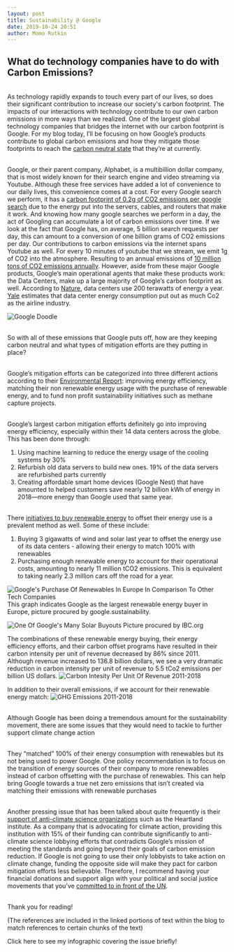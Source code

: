 ```yaml
---
layout: post
title: Sustainability @ Google 
date: 2019-10-24 20:51
author: Momo Rutkin
---
```


## What do technology companies have to do with Carbon Emissions? 
<br> As technology rapidly expands to touch every part of our lives, so does their significant contribution to increase our society's carbon footprint. The impacts of our interactions with technology contribute to our own carbon emissions in more ways than we realized. One of the largest global technology companies that bridges the internet with our carbon footprint is Google. For my blog today, I’ll be focusing on how Google’s products contribute to global carbon emissions and how they mitigate those footprints to reach the [carbon neutral state][wmbc] that they’re at currently.

<br> Google, or their parent company, Alphabet, is a multibillion dollar company, that is most widely known for their search engine and video streaming via Youtube. Although these free services have added a lot of convenience to our daily lives, this convenience comes at a cost. For every Google search we perform, it has a [carbon footprint of 0.2g of CO2 emissions per google search][telegraph] due to the energy put into the servers, cables, and routers that make it work.  And knowing how many google searches we perform in a day, the act of Googling can accumulate a lot of carbon emissions over time. If we look at the fact that Google has, on average, 5 billion search requests per day, this can amount to a conversion of one billion grams of CO2 emissions per day. Our contributions to carbon emissions via the internet spans Youtube as well. For every 10 minutes of youtube that we stream, we emit 1g of CO2 into the atmosphere. Resulting to an annual emissions of [10 million tons of CO2 emissions annually][wired]. However, aside from these major Google products, Google’s main operational agents that make these products work: the Data Centers, make up a large majority of Google’s carbon footprint as well. According to [Nature][nature], data centers use 200 terawatts of energy a year. [Yale][yale] estimates that data center energy consumption put out as much Co2 as the airline industry. 

 ![Google Doodle](https://greyhound.ie/wp-content/uploads/2019/08/google_logo_34.jpg)

 <br> So with all of these emissions that Google puts off, how are they keeping carbon neutral and what types of mitigation efforts are they putting in place?

<br>Google’s mitigation efforts can be categorized into three different actions according to their [Environmental Report][envrep]: improving energy efficiency, matching their non renewable energy usage with the purchase of renewable energy, and to fund non profit sustainability initiatives such as methane capture projects. 

<br>Google’s largest carbon mitigation efforts definitely go into improving energy efficiency, especially within their 14 data centers across the globe. This has been done through:
1. Using machine learning to reduce the energy usage of the cooling systems by 30%
2. Refurbish old data servers to build new ones. 19% of the data servers are refurbished parts currently 
3. Creating affordable smart home devices (Google Nest) that have amounted to helped customers save nearly 12 billion kWh of energy in 2018—more energy than Google used that same year.

<br> There [initiatives to buy renewable energy][ren] to offset their energy use is a prevalent method as well. Some of these include:
1. Buying 3 gigawatts of wind and solar last year to offset the energy use of its data centers - allowing their energy to match 100% with renewables 
2. Purchasing enough renewable energy to account for their operational costs, amounting to nearly 11 million tCO2 emissions. This is equivalent to taking nearly 2.3 million cars off the road for a year.

![Google's Purchase Of Renewables In Europe In Comparison To Other Tech Companies](https://cdn.zmescience.com/wp-content/uploads/2017/12/article-100percent-inline-1-1x.jpg)
This graph indicates Google as the largest renewable energy buyer in Europe, picture procured by google.sustainability. 

![One Of Google's Many Solar Buyouts](https://d3dh6of9cnaq4t.cloudfront.net/Pictures/480xAny/8/9/3/8893_googlesolarpanel_756449.jpg)
Picture procured by IBC.org

The combinations of these renewable energy buying, their energy efficiency efforts, and their carbon offset programs have resulted in  their carbon intensity per unit of revenue decreased by 86% since 2011. Although revenue increased to 136.8 billion dollars, we see a very dramatic reduction in carbon intensity per unit of revenue to 5.5 tCo2 emissions per billion US dollars. 
![Carbon Intesity Per Unit Of Revenue 2011-2018](carbonintensity.png)

In addition to their overall emissions, if we account for their renewable energy match:
![GHG Emissions 2011-2018](ghgemissions.png)

<br>Although Google has been doing a tremendous amount for the sustainability movement, there are some issues that they would need to tackle to further support climate change action

<br>They “matched” 100% of their energy consumption with renewables but its not being used to power Google. One policy recommendation is to focus on the transition of energy sources of their company to more renewables instead of carbon offsetting with the purchase of renewables. This can help bring Google towards a true net zero emissions that isn’t created via matching their emissions with renewable purchases 

<br>Another pressing issue that has been talked about quite frequently is their [support of anti-climate science organizations][bullet] such as the Heartland institute. As a company that is advocating for climate action, providing this institution with 15% of their funding can contribute significantly to anti-climate science lobbying efforts that contradicts Google’s mission of meeting the standards and going beyond their goals of carbon emission reduction. If Google is not going to use their only lobbyists to take action on climate change, funding the opposite side will make they pact for carbon mitigation efforts less believable. Therefore, I recommend having your financial donations and support align with your political and social justice movements that you’ve [committed to in front of the UN][un]. 

<br>Thank you for reading! 

(The references are included in the linked portions of text within the blog to match references to certain chunks of the text) 

Click here to see my infographic covering the issue briefly!






[wmbc]: https://www.wemeanbusinesscoalition.org/blog/google-carbon-neutrality-100-renewable-energy-beyond/

[telegraph]: https://www.telegraph.co.uk/technology/google/4217055/Two-Google-searches-produce-same-CO2-as-boiling-a-kettle.html

[wired]: https://www.wired.co.uk/article/youtube-digital-waste-interaction-design

[nature]: https://www.nature.com/articles/d41586-018-06610-y?utm_source=commission_junction&utm_medium=affiliate

[yale]: https://e360.yale.edu/features/energy-hogs-can-huge-data-centers-be-made-more-efficient

[envrep]: https://storage.googleapis.com/gweb-sustainability.appspot.com/pdf/Google_2018-Environmental-Report.pdf

[ren]: https://blog.google/outreach-initiatives/environment/meeting-our-match-buying-100-percent-renewable-energy/

[bullet]: https://thebulletin.org/2019/10/google-funds-climate-deniers/

[un]: https://qz.com/1713850/ahead-of-un-climate-summit-google-amazon-ikea-pledge-environmental-initiatives/







